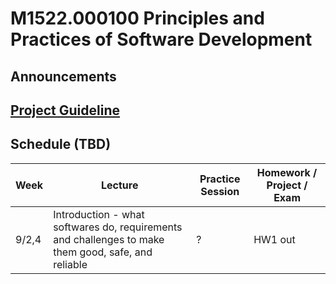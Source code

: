 # M1522.000100 Principles and Practices of Software Development

## Announcements

## [Project Guideline](project)

## Schedule (TBD)
| Week  | Lecture | Practice Session | Homework / Project / Exam |
|-------|---------|------------------|--------------------|
|9/2,4 | Introduction - what softwares do, requirements and challenges to make them good, safe, and reliable | ? | HW1 out |
